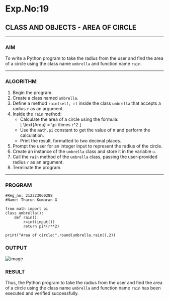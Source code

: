 # Exp.No:19  
## CLASS AND OBJECTS - AREA OF CIRCLE

---

### AIM  
To write a Python program to take the radius from the user and find the area of a circle using the class name `umbrella` and function name `rain`.

---

### ALGORITHM

1. Begin the program.  
2. Create a class named `umbrella`.  
3. Define a method `rain(self, r)` inside the class `umbrella` that accepts a radius `r` as an argument.  
4. Inside the `rain` method:  
   - Calculate the area of a circle using the formula:  
     \[ \text{Area} = \pi \times r^2 \]  
   - Use the `math.pi` constant to get the value of π and perform the calculation.  
   - Print the result, formatted to two decimal places.  
5. Prompt the user for an integer input to represent the radius of the circle.  
6. Create an instance of the `umbrella` class and store it in the variable `u`.  
7. Call the `rain` method of the `umbrella` class, passing the user-provided radius `r` as an argument.  
8. Terminate the program.

---

### PROGRAM

```
#Reg_no: 212223060288
#Name: Tharun Kumaran G

from math import pi
class umbrella():
    def rain():
        r=int(input())
        return pi*(r**2)
        
print("Area of circle:",round(umbrella.rain(),2))

```

### OUTPUT

![image](https://github.com/user-attachments/assets/8d86e33e-5d6a-451a-b0c3-aff01f7a3579)

### RESULT

Thus, the Python program to take the radius from the user and find the area of a circle using the class name `umbrella` and function name `rain` has been executed and verified successfully.


